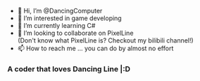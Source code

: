- 👋 Hi, I’m @DancingComputer
- 👀 I’m interested in game developing
- 🌱 I’m currently learning C#
- 💞️ I’m looking to collaborate on PixelLine <br>
      (Don't know what PixelLine is? Checkout my bilibili channel!)
- 📫 How to reach me ... you can do by almost no effort

<!---
Joe-dome/Joe-dome is a ✨ special ✨ repository because its `README.md` (this file) appears on your GitHub profile.
You can click the Preview link to take a look at your changes.
--->


### A coder that loves Dancing Line |:D

